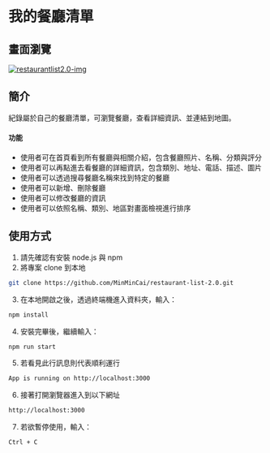 # 我的餐廳清單

## 畫面瀏覽
[![restaurantlist2.0-img](https://i.imgur.com/MeX3WAym.png)](https://i.imgur.com/MeX3WAy.png)

## 簡介
紀錄屬於自己的餐廳清單，可瀏覽餐廳，查看詳細資訊、並連結到地圖。
  
#### 功能
  - 使用者可在首頁看到所有餐廳與相關介紹，包含餐廳照片、名稱、分類與評分
  - 使用者可以再點進去看餐廳的詳細資訊，包含類別、地址、電話、描述、圖片
  - 使用者可以透過搜尋餐廳名稱來找到特定的餐廳
  - 使用者可以新增、刪除餐廳
  - 使用者可以修改餐廳的資訊
  - 使用者可以依照名稱、類別、地區對畫面檢視進行排序

## 使用方式
  1. 請先確認有安裝 node.js 與 npm
  2. 將專案 clone 到本地
  ```bash
  git clone https://github.com/MinMinCai/restaurant-list-2.0.git
  ```
  3. 在本地開啟之後，透過終端機進入資料夾，輸入：
  ```bash
  npm install
  ```
  4. 安裝完畢後，繼續輸入：
  ```bash
  npm run start
  ```
  5. 若看見此行訊息則代表順利運行
  ```bash
  App is running on http://localhost:3000
  ```
  6. 接著打開瀏覽器進入到以下網址
  ```bash
  http://localhost:3000
  ```
  7. 若欲暫停使用，輸入：
  ```bash
  Ctrl + C
  ```